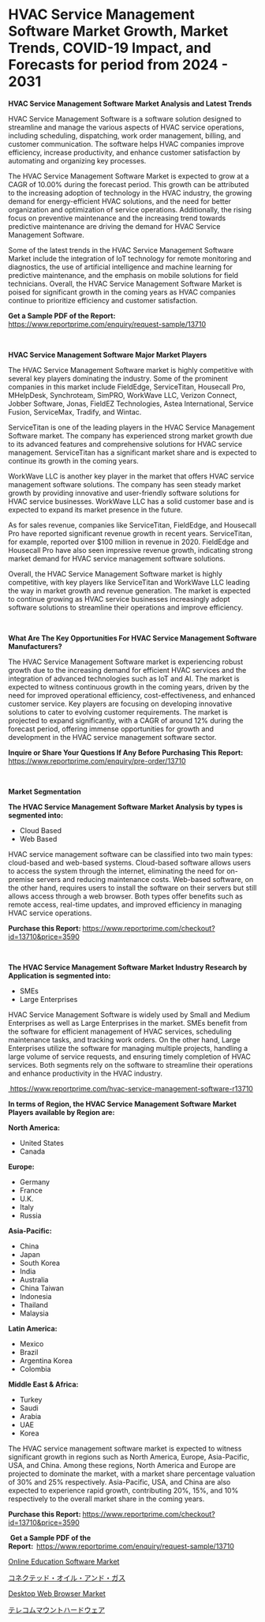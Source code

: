 <p><h1>HVAC Service Management Software Market Growth, Market Trends, COVID-19 Impact, and Forecasts for period from 2024 - 2031</h1></p><p><strong>HVAC Service Management Software Market Analysis and Latest Trends</strong></p>
<p><p>HVAC Service Management Software is a software solution designed to streamline and manage the various aspects of HVAC service operations, including scheduling, dispatching, work order management, billing, and customer communication. The software helps HVAC companies improve efficiency, increase productivity, and enhance customer satisfaction by automating and organizing key processes.</p><p>The HVAC Service Management Software Market is expected to grow at a CAGR of 10.00% during the forecast period. This growth can be attributed to the increasing adoption of technology in the HVAC industry, the growing demand for energy-efficient HVAC solutions, and the need for better organization and optimization of service operations. Additionally, the rising focus on preventive maintenance and the increasing trend towards predictive maintenance are driving the demand for HVAC Service Management Software.</p><p>Some of the latest trends in the HVAC Service Management Software Market include the integration of IoT technology for remote monitoring and diagnostics, the use of artificial intelligence and machine learning for predictive maintenance, and the emphasis on mobile solutions for field technicians. Overall, the HVAC Service Management Software Market is poised for significant growth in the coming years as HVAC companies continue to prioritize efficiency and customer satisfaction.</p></p>
<p><strong>Get a Sample PDF of the Report:&nbsp;</strong> <a href="https://www.reportprime.com/enquiry/request-sample/13710">https://www.reportprime.com/enquiry/request-sample/13710</a></p>
<p>&nbsp;</p>
<p><strong>HVAC Service Management Software Major Market Players</strong></p>
<p><p>The HVAC Service Management Software market is highly competitive with several key players dominating the industry. Some of the prominent companies in this market include FieldEdge, ServiceTitan, Housecall Pro, MHelpDesk, Synchroteam, SimPRO, WorkWave LLC, Verizon Connect, Jobber Software, Jonas, FieldEZ Technologies, Astea International, Service Fusion, ServiceMax, Tradify, and Wintac.</p><p>ServiceTitan is one of the leading players in the HVAC Service Management Software market. The company has experienced strong market growth due to its advanced features and comprehensive solutions for HVAC service management. ServiceTitan has a significant market share and is expected to continue its growth in the coming years.</p><p>WorkWave LLC is another key player in the market that offers HVAC service management software solutions. The company has seen steady market growth by providing innovative and user-friendly software solutions for HVAC service businesses. WorkWave LLC has a solid customer base and is expected to expand its market presence in the future.</p><p>As for sales revenue, companies like ServiceTitan, FieldEdge, and Housecall Pro have reported significant revenue growth in recent years. ServiceTitan, for example, reported over $100 million in revenue in 2020. FieldEdge and Housecall Pro have also seen impressive revenue growth, indicating strong market demand for HVAC service management software solutions.</p><p>Overall, the HVAC Service Management Software market is highly competitive, with key players like ServiceTitan and WorkWave LLC leading the way in market growth and revenue generation. The market is expected to continue growing as HVAC service businesses increasingly adopt software solutions to streamline their operations and improve efficiency.</p></p>
<p>&nbsp;</p>
<p><strong>What Are The Key Opportunities For HVAC Service Management Software Manufacturers?</strong></p>
<p><p>The HVAC Service Management Software market is experiencing robust growth due to the increasing demand for efficient HVAC services and the integration of advanced technologies such as IoT and AI. The market is expected to witness continuous growth in the coming years, driven by the need for improved operational efficiency, cost-effectiveness, and enhanced customer service. Key players are focusing on developing innovative solutions to cater to evolving customer requirements. The market is projected to expand significantly, with a CAGR of around 12% during the forecast period, offering immense opportunities for growth and development in the HVAC service management software sector.</p></p>
<p><strong>Inquire or Share Your Questions If Any Before Purchasing This Report:</strong> <a href="https://www.reportprime.com/enquiry/pre-order/13710">https://www.reportprime.com/enquiry/pre-order/13710</a></p>
<p>&nbsp;</p>
<p><strong>Market Segmentation</strong></p>
<p><strong>The HVAC Service Management Software Market Analysis by types is segmented into:</strong></p>
<p><ul><li>Cloud Based</li><li>Web Based</li></ul></p>
<p><p>HVAC service management software can be classified into two main types: cloud-based and web-based systems. Cloud-based software allows users to access the system through the internet, eliminating the need for on-premise servers and reducing maintenance costs. Web-based software, on the other hand, requires users to install the software on their servers but still allows access through a web browser. Both types offer benefits such as remote access, real-time updates, and improved efficiency in managing HVAC service operations.</p></p>
<p><strong>Purchase this Report:&nbsp;</strong><a href="https://www.reportprime.com/checkout?id=13710&price=3590">https://www.reportprime.com/checkout?id=13710&price=3590</a></p>
<p>&nbsp;</p>
<p><strong>The HVAC Service Management Software Market Industry Research by Application is segmented into:</strong></p>
<p><ul><li>SMEs</li><li>Large Enterprises</li></ul></p>
<p><p>HVAC Service Management Software is widely used by Small and Medium Enterprises as well as Large Enterprises in the market. SMEs benefit from the software for efficient management of HVAC services, scheduling maintenance tasks, and tracking work orders. On the other hand, Large Enterprises utilize the software for managing multiple projects, handling a large volume of service requests, and ensuring timely completion of HVAC services. Both segments rely on the software to streamline their operations and enhance productivity in the HVAC industry.</p></p>
<p><a href="https://www.reportprime.com/hvac-service-management-software-r13710">&nbsp;https://www.reportprime.com/hvac-service-management-software-r13710</a></p>
<p><strong>In terms of Region, the HVAC Service Management Software Market Players available by Region are:</strong></p>
<p>
    <p> <strong> North America: </strong>
        <ul>
            <li>United States</li>
            <li>Canada</li>
        </ul>
        </p> 
    <p> <strong> Europe: </strong>
        <ul>
            <li>Germany</li>
            <li>France</li>
            <li>U.K.</li>
            <li>Italy</li>
            <li>Russia</li>
        </ul>
        </p> 
    <p> <strong> Asia-Pacific: </strong>
        <ul>
            <li>China</li>
            <li>Japan</li>
            <li>South Korea</li>
            <li>India</li>
            <li>Australia</li>
            <li>China Taiwan</li>
            <li>Indonesia</li>
            <li>Thailand</li>
            <li>Malaysia</li>
        </ul>
        </p> 
    <p> <strong> Latin America: </strong>
        <ul>
            <li>Mexico</li>
            <li>Brazil</li>
            <li>Argentina Korea</li>
            <li>Colombia</li>
        </ul>
        </p> 
    <p> <strong> Middle East & Africa: </strong>
        <ul>
            <li>Turkey</li>
            <li>Saudi</li>
            <li>Arabia</li>
            <li>UAE</li>
            <li>Korea</li>
        </ul>
    </p>
    </p>
<p><p>The HVAC service management software market is expected to witness significant growth in regions such as North America, Europe, Asia-Pacific, USA, and China. Among these regions, North America and Europe are projected to dominate the market, with a market share percentage valuation of 30% and 25% respectively. Asia-Pacific, USA, and China are also expected to experience rapid growth, contributing 20%, 15%, and 10% respectively to the overall market share in the coming years.</p></p>
<p><strong>Purchase this Report: </strong><a href="https://www.reportprime.com/checkout?id=13710&price=3590">https://www.reportprime.com/checkout?id=13710&price=3590</a></p>
<p>&nbsp;<strong>Get a Sample PDF of the Report:&nbsp;&nbsp;</strong><a href="https://www.reportprime.com/enquiry/request-sample/13710">https://www.reportprime.com/enquiry/request-sample/13710</a></p>
<p><strong></strong></p>
<p><p><a href="https://github.com/singletonthaxterkelliehr2df/Market-Research-Report-List-2/blob/main/online-education-software-market.md">Online Education Software Market</a></p><p><a href="https://github.com/JoanaNitzsche/Market-Research-Report-List-1/blob/main/151365680487.md">コネクテッド・オイル・アンド・ガス</a></p><p><a href="https://github.com/kufem1/Market-Research-Report-List-2/blob/main/desktop-web-browser-market.md">Desktop Web Browser Market</a></p><p><a href="https://github.com/KaliMetz2023/Market-Research-Report-List-1/blob/main/496846480488.md">テレコムマウントハードウェア</a></p></p>
